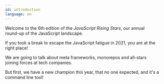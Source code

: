 ```yaml
---
id: introduction
language: en
---
```


Welcome to the 6th edition of the _JavaScript Rising Stars_, our annual round-up of the JavaScript landscape.

If you took a break to escape the JavaScript fatigue in 2021, you are at the right place!

We are going to talk about meta frameworks, monorepos and all-stars joining forces at tech companies.

But first, we have a new champion this year, that no one expected, and it's a command line tool!

